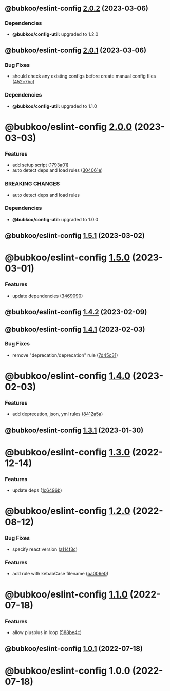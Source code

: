 ## @bubkoo/eslint-config [2.0.2](https://github.com/bubkoo/configs/compare/@bubkoo/eslint-config@2.0.1...@bubkoo/eslint-config@2.0.2) (2023-03-06)





### Dependencies

* **@bubkoo/config-util:** upgraded to 1.2.0

## @bubkoo/eslint-config [2.0.1](https://github.com/bubkoo/configs/compare/@bubkoo/eslint-config@2.0.0...@bubkoo/eslint-config@2.0.1) (2023-03-06)


### Bug Fixes

* should check any existing configs before create manual config files ([452c7bc](https://github.com/bubkoo/configs/commit/452c7bcbba7489a22cbfb099200aa3afea808213))





### Dependencies

* **@bubkoo/config-util:** upgraded to 1.1.0

# @bubkoo/eslint-config [2.0.0](https://github.com/bubkoo/configs/compare/@bubkoo/eslint-config@1.5.1...@bubkoo/eslint-config@2.0.0) (2023-03-03)


### Features

* add setup script ([1793a01](https://github.com/bubkoo/configs/commit/1793a011116b68250b262ab9ffa679b03c0aabcd))
* auto detect deps and load rules ([304061e](https://github.com/bubkoo/configs/commit/304061e5b4b86a410194ad1c085508b82b681f54))


### BREAKING CHANGES

* auto detect deps and load rules





### Dependencies

* **@bubkoo/config-util:** upgraded to 1.0.0

## @bubkoo/eslint-config [1.5.1](https://github.com/bubkoo/configs/compare/@bubkoo/eslint-config@1.5.0...@bubkoo/eslint-config@1.5.1) (2023-03-02)

# @bubkoo/eslint-config [1.5.0](https://github.com/bubkoo/configs/compare/@bubkoo/eslint-config@1.4.2...@bubkoo/eslint-config@1.5.0) (2023-03-01)


### Features

* update dependencies ([3469090](https://github.com/bubkoo/configs/commit/3469090880735010c7f8f90ae746969eed1269ef))

## @bubkoo/eslint-config [1.4.2](https://github.com/bubkoo/configs/compare/@bubkoo/eslint-config@1.4.1...@bubkoo/eslint-config@1.4.2) (2023-02-09)

## @bubkoo/eslint-config [1.4.1](https://github.com/bubkoo/configs/compare/@bubkoo/eslint-config@1.4.0...@bubkoo/eslint-config@1.4.1) (2023-02-03)


### Bug Fixes

* remove "deprecation/deprecation" rule ([7d45c31](https://github.com/bubkoo/configs/commit/7d45c3115991566842509a8b3a9eb431b400912f))

# @bubkoo/eslint-config [1.4.0](https://github.com/bubkoo/configs/compare/@bubkoo/eslint-config@1.3.1...@bubkoo/eslint-config@1.4.0) (2023-02-03)


### Features

* add deprecation, json, yml rules ([8412a5a](https://github.com/bubkoo/configs/commit/8412a5a10de8bc15dd8565d7149fa0997ea7fa87))

## @bubkoo/eslint-config [1.3.1](https://github.com/bubkoo/configs/compare/@bubkoo/eslint-config@1.3.0...@bubkoo/eslint-config@1.3.1) (2023-01-30)

# @bubkoo/eslint-config [1.3.0](https://github.com/bubkoo/configs/compare/@bubkoo/eslint-config@1.2.0...@bubkoo/eslint-config@1.3.0) (2022-12-14)


### Features

* update deps ([1c6496b](https://github.com/bubkoo/configs/commit/1c6496b5683e138e66529a7e51f7b4cd788676b8))

# @bubkoo/eslint-config [1.2.0](https://github.com/bubkoo/configs/compare/@bubkoo/eslint-config@1.1.0...@bubkoo/eslint-config@1.2.0) (2022-08-12)


### Bug Fixes

* specify react version ([a114f3c](https://github.com/bubkoo/configs/commit/a114f3c1dabc4fab3d8bc09975a05950b62ec4e8))


### Features

* add rule with kebabCase filename ([ba006e0](https://github.com/bubkoo/configs/commit/ba006e06e5ccb6e609d7e3c400538ce72013ee01))

# @bubkoo/eslint-config [1.1.0](https://github.com/bubkoo/configs/compare/@bubkoo/eslint-config@1.0.1...@bubkoo/eslint-config@1.1.0) (2022-07-18)


### Features

* allow plusplus in loop ([588be4c](https://github.com/bubkoo/configs/commit/588be4cbabdcf04502dcdd202bad73d5063c165b))

## @bubkoo/eslint-config [1.0.1](https://github.com/bubkoo/configs/compare/@bubkoo/eslint-config@1.0.0...@bubkoo/eslint-config@1.0.1) (2022-07-18)

# @bubkoo/eslint-config 1.0.0 (2022-07-18)
